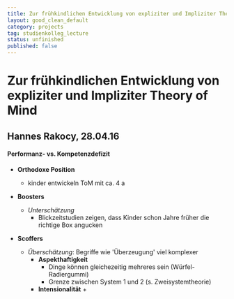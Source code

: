 ```yaml
---
title: Zur frühkindlichen Entwicklung von expliziter und Impliziter Theory of Mind
layout: good_clean_default
category: projects
tag: studienkolleg_lecture
status: unfinished
published: false
---
```

# Zur frühkindlichen Entwicklung von expliziter und Impliziter Theory of Mind
## Hannes Rakocy, 28.04.16

#### Performanz- vs. Kompetenzdefizit

+ **Orthodoxe Position**
    + kinder entwickeln ToM mit ca. 4 a
+ **Boosters**
    + *Unterschätzung*
        + Blickzeitstudien zeigen, dass Kinder schon Jahre früher die richtige Box angucken


+ **Scoffers**
    + *Überschätzung*: Begriffe wie 'Überzeugung' viel komplexer
        + **Aspekthaftigkeit**
            + Dinge können gleichezeitig mehreres sein (Würfel-Radiergummi)
            + Grenze zwischen System 1 und 2 (s. Zweisystemtheorie)
        + **Intensionalität**
            +
